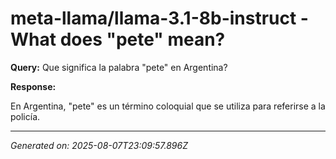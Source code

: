 # meta-llama/llama-3.1-8b-instruct - What does "pete" mean?

**Query:** Que significa la palabra "pete" en Argentina?



**Response:**

En Argentina, "pete" es un término coloquial que se utiliza para referirse a la policía.

---
*Generated on: 2025-08-07T23:09:57.896Z*
